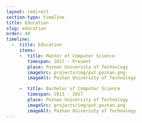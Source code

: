 ```yaml
---
layout: redirect
section-type: timeline
title: Education
slug: education
order: 40
timeline:
  -  title: Education
     items:
     -  title: Master of Computer Science
        timespan: 2017 - Present
        place: Poznan University of Technology
        imageSrc: projects/img/put.poznan.png
        imageAlt: Poznan University of Technology

     -  title: Bachelor of Computer Science
        timespan: 2013 - 2017
        place: Poznan University of Technology
        imageSrc: projects/img/put.poznan.png
        imageAlt: Poznan University of Technology
---
```

